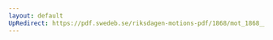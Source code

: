 ```yaml
---
layout: default
UpRedirect: https://pdf.swedeb.se/riksdagen-motions-pdf/1868/mot_1868__ak__00076/mot_1868__ak__00076_001.pdf
---
```


